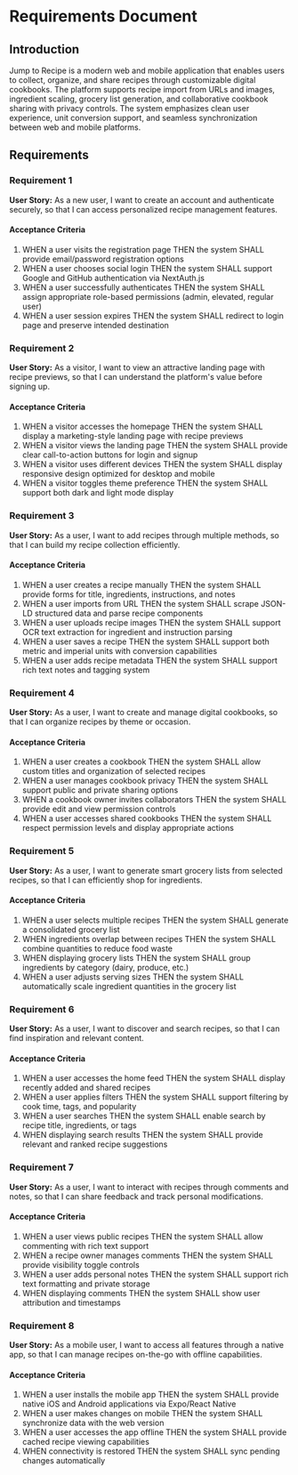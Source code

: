 # Requirements Document

## Introduction

Jump to Recipe is a modern web and mobile application that enables users to collect, organize, and share recipes through customizable digital cookbooks. The platform supports recipe import from URLs and images, ingredient scaling, grocery list generation, and collaborative cookbook sharing with privacy controls. The system emphasizes clean user experience, unit conversion support, and seamless synchronization between web and mobile platforms.

## Requirements

### Requirement 1

**User Story:** As a new user, I want to create an account and authenticate securely, so that I can access personalized recipe management features.

#### Acceptance Criteria

1. WHEN a user visits the registration page THEN the system SHALL provide email/password registration options
2. WHEN a user chooses social login THEN the system SHALL support Google and GitHub authentication via NextAuth.js
3. WHEN a user successfully authenticates THEN the system SHALL assign appropriate role-based permissions (admin, elevated, regular user)
4. WHEN a user session expires THEN the system SHALL redirect to login page and preserve intended destination

### Requirement 2

**User Story:** As a visitor, I want to view an attractive landing page with recipe previews, so that I can understand the platform's value before signing up.

#### Acceptance Criteria

1. WHEN a visitor accesses the homepage THEN the system SHALL display a marketing-style landing page with recipe previews
2. WHEN a visitor views the landing page THEN the system SHALL provide clear call-to-action buttons for login and signup
3. WHEN a visitor uses different devices THEN the system SHALL display responsive design optimized for desktop and mobile
4. WHEN a visitor toggles theme preference THEN the system SHALL support both dark and light mode display

### Requirement 3

**User Story:** As a user, I want to add recipes through multiple methods, so that I can build my recipe collection efficiently.

#### Acceptance Criteria

1. WHEN a user creates a recipe manually THEN the system SHALL provide forms for title, ingredients, instructions, and notes
2. WHEN a user imports from URL THEN the system SHALL scrape JSON-LD structured data and parse recipe components
3. WHEN a user uploads recipe images THEN the system SHALL support OCR text extraction for ingredient and instruction parsing
4. WHEN a user saves a recipe THEN the system SHALL support both metric and imperial units with conversion capabilities
5. WHEN a user adds recipe metadata THEN the system SHALL support rich text notes and tagging system

### Requirement 4

**User Story:** As a user, I want to create and manage digital cookbooks, so that I can organize recipes by theme or occasion.

#### Acceptance Criteria

1. WHEN a user creates a cookbook THEN the system SHALL allow custom titles and organization of selected recipes
2. WHEN a user manages cookbook privacy THEN the system SHALL support public and private sharing options
3. WHEN a cookbook owner invites collaborators THEN the system SHALL provide edit and view permission controls
4. WHEN a user accesses shared cookbooks THEN the system SHALL respect permission levels and display appropriate actions

### Requirement 5

**User Story:** As a user, I want to generate smart grocery lists from selected recipes, so that I can efficiently shop for ingredients.

#### Acceptance Criteria

1. WHEN a user selects multiple recipes THEN the system SHALL generate a consolidated grocery list
2. WHEN ingredients overlap between recipes THEN the system SHALL combine quantities to reduce food waste
3. WHEN displaying grocery lists THEN the system SHALL group ingredients by category (dairy, produce, etc.)
4. WHEN a user adjusts serving sizes THEN the system SHALL automatically scale ingredient quantities in the grocery list

### Requirement 6

**User Story:** As a user, I want to discover and search recipes, so that I can find inspiration and relevant content.

#### Acceptance Criteria

1. WHEN a user accesses the home feed THEN the system SHALL display recently added and shared recipes
2. WHEN a user applies filters THEN the system SHALL support filtering by cook time, tags, and popularity
3. WHEN a user searches THEN the system SHALL enable search by recipe title, ingredients, or tags
4. WHEN displaying search results THEN the system SHALL provide relevant and ranked recipe suggestions

### Requirement 7

**User Story:** As a user, I want to interact with recipes through comments and notes, so that I can share feedback and track personal modifications.

#### Acceptance Criteria

1. WHEN a user views public recipes THEN the system SHALL allow commenting with rich text support
2. WHEN a recipe owner manages comments THEN the system SHALL provide visibility toggle controls
3. WHEN a user adds personal notes THEN the system SHALL support rich text formatting and private storage
4. WHEN displaying comments THEN the system SHALL show user attribution and timestamps

### Requirement 8

**User Story:** As a mobile user, I want to access all features through a native app, so that I can manage recipes on-the-go with offline capabilities.

#### Acceptance Criteria

1. WHEN a user installs the mobile app THEN the system SHALL provide native iOS and Android applications via Expo/React Native
2. WHEN a user makes changes on mobile THEN the system SHALL synchronize data with the web version
3. WHEN a user accesses the app offline THEN the system SHALL provide cached recipe viewing capabilities
4. WHEN connectivity is restored THEN the system SHALL sync pending changes automatically